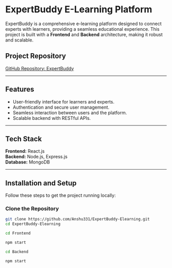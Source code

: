 # ExpertBuddy E-Learning Platform

ExpertBuddy is a comprehensive e-learning platform designed to connect experts with learners, providing a seamless educational experience. This project is built with a **Frontend** and **Backend** architecture, making it robust and scalable.

## Project Repository

[GitHub Repository: ExpertBuddy](https://github.com/Anshu331/ExpertBuddy-Elearning.git)

---

## Features

- User-friendly interface for learners and experts.
- Authentication and secure user management.
- Seamless interaction between users and the platform.
- Scalable backend with RESTful APIs.

---

## Tech Stack

**Frontend:** React.js  
**Backend:** Node.js, Express.js  
**Database:** MongoDB  

---

## Installation and Setup

Follow these steps to get the project running locally:

### Clone the Repository
```bash
git clone https://github.com/Anshu331/ExpertBuddy-Elearning.git
cd ExpertBuddy-Elearning

cd Frontend

npm start

cd Backend

npm start


